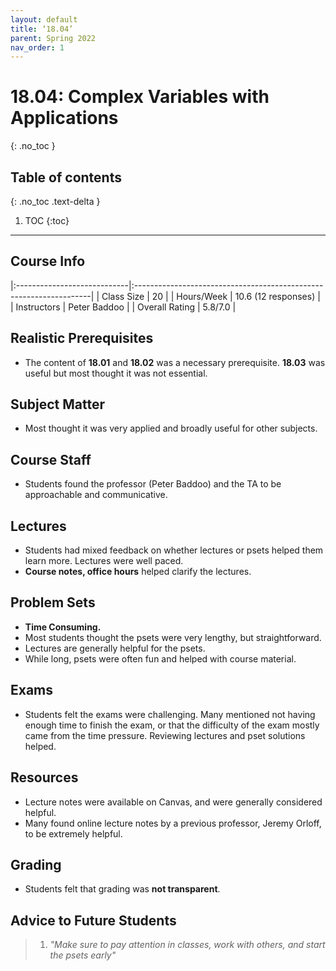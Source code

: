 ```yaml
---
layout: default
title: ‘18.04’
parent: Spring 2022
nav_order: 1
---
```


# 18.04: Complex Variables with Applications
{: .no_toc }

## Table of contents
{: .no_toc .text-delta }

1. TOC
{:toc}

---

## Course Info

|:----------------------------|:-------------------------------------------------------------------|
| Class Size    		| 20                                                           		|
| Hours/Week        	| 10.6 (12 responses)                                          	| 
| Instructors         	| Peter Baddoo 					|
| Overall Rating	| 5.8/7.0						|

## Realistic Prerequisites
* The content of **18.01** and **18.02** was a necessary prerequisite. **18.03** was useful but most thought it was not essential. 

## Subject Matter
* Most thought it was very applied and broadly useful for other subjects.

## Course Staff
* Students found the professor (Peter Baddoo) and the TA to be approachable and communicative.

## Lectures
* Students had mixed feedback on whether lectures or psets helped them learn more. Lectures were well paced.
* **Course notes, office hours** helped clarify the lectures.

## Problem Sets
* **Time Consuming.**
* Most students thought the psets were very lengthy, but straightforward.
* Lectures are generally helpful for the psets.
* While long, psets were often fun and helped with course material.

## Exams
* Students felt the exams were challenging. Many mentioned not having enough time to finish the exam, or that the difficulty of the exam mostly came from the time pressure. Reviewing lectures and pset solutions helped.

## Resources
* Lecture notes were available on Canvas, and were generally considered helpful. 
* Many found online lecture notes by a previous professor, Jeremy Orloff, to be extremely helpful.

## Grading
* Students felt that grading was **not transparent**.

## Advice to Future Students
> 1. *"Make sure to pay attention in classes, work with others, and start the psets early"* 

